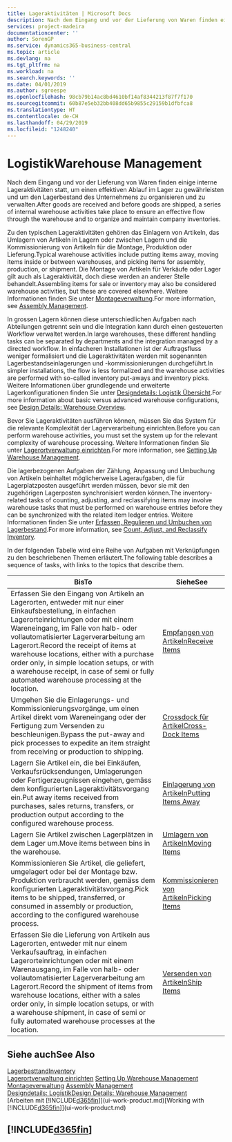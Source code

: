 ```yaml
---
title: Lageraktivitäten | Microsoft Docs
description: Nach dem Eingang und vor der Lieferung von Waren finden einige interne Lageraktivitäten statt, um einen effektiven Ablauf im Lager zu gewährleisten und um den Lagerbestand des Unternehmens zu organisieren und zu verwalten.
services: project-madeira
documentationcenter: ''
author: SorenGP
ms.service: dynamics365-business-central
ms.topic: article
ms.devlang: na
ms.tgt_pltfrm: na
ms.workload: na
ms.search.keywords: ''
ms.date: 04/01/2019
ms.author: sgroespe
ms.openlocfilehash: 98cb79b14ac8bd4610bf14af8344213f87f7f170
ms.sourcegitcommit: 60b87e5eb32bb408dd65b9855c29159b1dfbfca8
ms.translationtype: HT
ms.contentlocale: de-CH
ms.lasthandoff: 04/29/2019
ms.locfileid: "1248240"
---
```

# <a name="warehouse-management"></a><span data-ttu-id="9b814-103">Logistik</span><span class="sxs-lookup"><span data-stu-id="9b814-103">Warehouse Management</span></span>
<span data-ttu-id="9b814-104">Nach dem Eingang und vor der Lieferung von Waren finden einige interne Lageraktivitäten statt, um einen effektiven Ablauf im Lager zu gewährleisten und um den Lagerbestand des Unternehmens zu organisieren und zu verwalten.</span><span class="sxs-lookup"><span data-stu-id="9b814-104">After goods are received and before goods are shipped, a series of internal warehouse activities take place to ensure an effective flow through the warehouse and to organize and maintain company inventories.</span></span>

<span data-ttu-id="9b814-105">Zu den typischen Lageraktivitäten gehören das Einlagern von Artikeln, das Umlagern von Artikeln in Lagern oder zwischen Lagern und die Kommissionierung von Artikeln für die Montage, Produktion oder Lieferung.</span><span class="sxs-lookup"><span data-stu-id="9b814-105">Typical warehouse activities include putting items away, moving items inside or between warehouses, and picking items for assembly, production, or shipment.</span></span> <span data-ttu-id="9b814-106">Die Montage von Artikeln für Verkäufe oder Lager gilt auch als Lageraktivität, doch diese werden an anderer Stelle behandelt.</span><span class="sxs-lookup"><span data-stu-id="9b814-106">Assembling items for sale or inventory may also be considered warehouse activities, but these are covered elsewhere.</span></span> <span data-ttu-id="9b814-107">Weitere Informationen finden Sie unter [Montageverwaltung](assembly-assemble-items.md).</span><span class="sxs-lookup"><span data-stu-id="9b814-107">For more information, see [Assembly Management](assembly-assemble-items.md).</span></span>  

<span data-ttu-id="9b814-108">In grossen Lagern können diese unterschiedlichen Aufgaben nach Abteilungen getrennt sein und die Integration kann durch einen gesteuerten Workflow verwaltet werden.</span><span class="sxs-lookup"><span data-stu-id="9b814-108">In large warehouses, these different handling tasks can be separated by departments and the integration managed by a directed workflow.</span></span> <span data-ttu-id="9b814-109">In einfacheren Installationen ist der Auftragsfluss weniger formalisiert und die Lageraktivitäten werden mit sogenannten Lagerbestandseinlagerungen und -kommissionierungen durchgeführt.</span><span class="sxs-lookup"><span data-stu-id="9b814-109">In simpler installations, the flow is less formalized and the warehouse activities are performed with so-called inventory put-aways and inventory picks.</span></span> <span data-ttu-id="9b814-110">Weitere Informationen über grundlegende und erweiterte Lagerkonfigurationen finden Sie unter [Designdetails: Logistik Übersicht](design-details-warehouse-overview.md).</span><span class="sxs-lookup"><span data-stu-id="9b814-110">For more information about basic versus advanced warehouse configurations, see [Design Details: Warehouse Overview](design-details-warehouse-overview.md).</span></span>

<span data-ttu-id="9b814-111">Bevor Sie Lageraktivitäten ausführen können, müssen Sie das System für die relevante Komplexität der Lagerverarbeitung einrichten.</span><span class="sxs-lookup"><span data-stu-id="9b814-111">Before you can perform warehouse activities, you must set the system up for the relevant complexity of warehouse processing.</span></span> <span data-ttu-id="9b814-112">Weitere Informationen finden Sie unter [Lagerortverwaltung einrichten](warehouse-setup-warehouse.md).</span><span class="sxs-lookup"><span data-stu-id="9b814-112">For more information, see [Setting Up Warehouse Management](warehouse-setup-warehouse.md).</span></span>

<span data-ttu-id="9b814-113">Die lagerbezogenen Aufgaben der Zählung, Anpassung und Umbuchung von Artikeln beinhaltet möglicherweise Lageraufgaben, die für Lagerplatzposten ausgeführt werden müssen, bevor sie mit den zugehörigen Lagerposten synchronisiert werden können.</span><span class="sxs-lookup"><span data-stu-id="9b814-113">The inventory-related tasks of counting, adjusting, and reclassifying items may involve warehouse tasks that must be performed on warehouse entries before they can be synchronized with the related item ledger entries.</span></span> <span data-ttu-id="9b814-114">Weitere Informationen finden Sie unter [Erfassen, Regulieren und Umbuchen von Lagerbestand](inventory-how-count-adjust-reclassify.md).</span><span class="sxs-lookup"><span data-stu-id="9b814-114">For more information, see [Count, Adjust, and Reclassify Inventory](inventory-how-count-adjust-reclassify.md).</span></span>

 <span data-ttu-id="9b814-115">In der folgenden Tabelle wird eine Reihe von Aufgaben mit Verknüpfungen zu den beschriebenen Themen erläutert.</span><span class="sxs-lookup"><span data-stu-id="9b814-115">The following table describes a sequence of tasks, with links to the topics that describe them.</span></span>   

|<span data-ttu-id="9b814-116">**Bis**</span><span class="sxs-lookup"><span data-stu-id="9b814-116">**To**</span></span>|<span data-ttu-id="9b814-117">**Siehe**</span><span class="sxs-lookup"><span data-stu-id="9b814-117">**See**</span></span>|  
|------------|-------------|  
|<span data-ttu-id="9b814-118">Erfassen Sie den Eingang von Artikeln an Lagerorten, entweder mit nur einer Einkaufsbestellung, in einfachen Lagerorteinrichtungen oder mit einem Wareneingang, im Falle von halb- oder vollautomatisierter Lagerverarbeitung am Lagerort.</span><span class="sxs-lookup"><span data-stu-id="9b814-118">Record the receipt of items at warehouse locations, either with a purchase order only, in simple location setups, or with a warehouse receipt, in case of semi or fully automated warehouse processing at the location.</span></span>|[<span data-ttu-id="9b814-119">Empfangen von Artikeln</span><span class="sxs-lookup"><span data-stu-id="9b814-119">Receive Items</span></span>](warehouse-how-receive-items.md)|
|<span data-ttu-id="9b814-120">Umgehen Sie die Einlagerungs- und Kommissionierungsvorgänge, um einen Artikel direkt vom Wareneingang oder der Fertigung zum Versenden zu beschleunigen.</span><span class="sxs-lookup"><span data-stu-id="9b814-120">Bypass the put-away and pick processes to expedite an item straight from receiving or production to shipping.</span></span>|[<span data-ttu-id="9b814-121">Crossdock für Artikel</span><span class="sxs-lookup"><span data-stu-id="9b814-121">Cross-Dock Items</span></span>](warehouse-how-to-cross-dock-items.md)|    
|<span data-ttu-id="9b814-122">Lagern Sie Artikel ein, die bei Einkäufen, Verkaufsrücksendungen, Umlagerungen oder Fertigerzeugnissen eingehen, gemäss dem konfigurierten Lageraktivitätsvorgang ein.</span><span class="sxs-lookup"><span data-stu-id="9b814-122">Put away items received from purchases, sales returns, transfers, or production output according to the configured warehouse process.</span></span>|[<span data-ttu-id="9b814-123">Einlagerung von Artikeln</span><span class="sxs-lookup"><span data-stu-id="9b814-123">Putting Items Away</span></span>](warehouse-put-away-items.md)|
|<span data-ttu-id="9b814-124">Lagern Sie Artikel zwischen Lagerplätzen in dem Lager um.</span><span class="sxs-lookup"><span data-stu-id="9b814-124">Move items between bins in the warehouse.</span></span>|[<span data-ttu-id="9b814-125">Umlagern von Artikeln</span><span class="sxs-lookup"><span data-stu-id="9b814-125">Moving Items</span></span>](warehouse-move-items.md)|
|<span data-ttu-id="9b814-126">Kommissionieren Sie Artikel, die geliefert, umgelagert oder bei der Montage bzw. Produktion verbraucht werden, gemäss dem konfigurierten Lageraktivitätsvorgang.</span><span class="sxs-lookup"><span data-stu-id="9b814-126">Pick items to be shipped, transferred, or consumed in assembly or production, according to the configured warehouse process.</span></span>|[<span data-ttu-id="9b814-127">Kommissionieren von Artikeln</span><span class="sxs-lookup"><span data-stu-id="9b814-127">Picking Items</span></span>](warehouse-pick-items.md)|
|<span data-ttu-id="9b814-128">Erfassen Sie die Lieferung von Artikeln aus Lagerorten, entweder mit nur einem Verkaufsauftrag, in einfachen Lagerorteinrichtungen oder mit einem Warenausgang, im Falle von halb- oder vollautomatisierter Lagerverarbeitung am Lagerort.</span><span class="sxs-lookup"><span data-stu-id="9b814-128">Record the shipment of items from warehouse locations, either with a sales order only, in simple location setups, or with a warehouse shipment, in case of semi or fully automated warehouse processes at the location.</span></span>|[<span data-ttu-id="9b814-129">Versenden von Artikeln</span><span class="sxs-lookup"><span data-stu-id="9b814-129">Ship Items</span></span>](warehouse-how-ship-items.md)|  

## <a name="see-also"></a><span data-ttu-id="9b814-130">Siehe auch</span><span class="sxs-lookup"><span data-stu-id="9b814-130">See Also</span></span>  
[<span data-ttu-id="9b814-131">Lagerbesttand</span><span class="sxs-lookup"><span data-stu-id="9b814-131">Inventory</span></span>](inventory-manage-inventory.md)  
<span data-ttu-id="9b814-132">[Lagerortverwaltung einrichten](warehouse-setup-warehouse.md)   </span><span class="sxs-lookup"><span data-stu-id="9b814-132">[Setting Up Warehouse Management](warehouse-setup-warehouse.md)   </span></span>  
<span data-ttu-id="9b814-133">[Montageverwaltung](assembly-assemble-items.md)  </span><span class="sxs-lookup"><span data-stu-id="9b814-133">[Assembly Management](assembly-assemble-items.md)  </span></span>  
[<span data-ttu-id="9b814-134">Designdetails: Logistik</span><span class="sxs-lookup"><span data-stu-id="9b814-134">Design Details: Warehouse Management</span></span>](design-details-warehouse-management.md)  
<span data-ttu-id="9b814-135">[Arbeiten mit [!INCLUDE[d365fin](includes/d365fin_md.md)]](ui-work-product.md)</span><span class="sxs-lookup"><span data-stu-id="9b814-135">[Working with [!INCLUDE[d365fin](includes/d365fin_md.md)]](ui-work-product.md)</span></span>  

## [!INCLUDE[d365fin](includes/free_trial_md.md)]  
